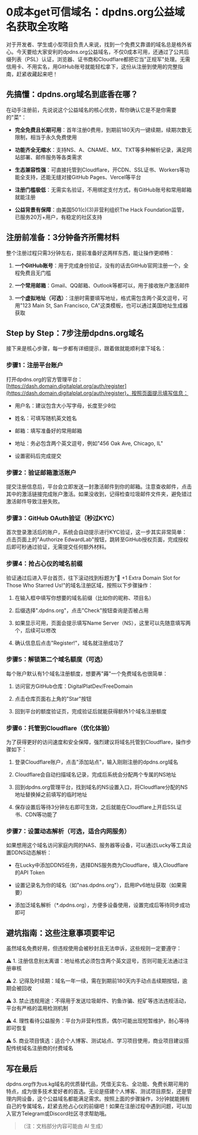 # 0成本get可信域名：dpdns.org公益域名获取全攻略

对于开发者、学生或小型项目负责人来说，找到一个免费又靠谱的域名总是格外省心。今天要给大家安利的dpdns.org公益域名，不仅0成本可用，还通过了公共后缀列表（PSL）认证，浏览器、证书商和Cloudflare都把它当"正规军"处理。无需信用卡、不用实名，用GitHub账号就能轻松拿下，这份从注册到使用的完整指南，赶紧收藏起来吧！

## 先搞懂：dpdns.org域名到底香在哪？

在动手注册前，先说说这个公益域名的核心优势，帮你确认它是不是你需要的"菜"：

- **完全免费且长期可用**：首年注册0费用，到期前180天内一键续期，续期次数无限制，相当于永久免费使用

- **功能齐全无缩水**：支持NS、A、CNAME、MX、TXT等多种解析记录，满足网站部署、邮件服务等各类需求

- **生态兼容性强**：可直接托管到Cloudflare，开CDN、SSL证书、Workers等功能全支持，还能无缝对接GitHub Pages、Vercel等平台

- **注册门槛极低**：无需实名验证，不用绑定支付方式，有GitHub账号和常用邮箱就能注册

- **公益背景有保障**：由美国501(c)(3)非营利组织The Hack Foundation监管，已服务20万+用户，有稳定的社区支持

## 注册前准备：3分钟备齐所需材料

整个注册过程只需3分钟左右，提前准备好这两样东西，能让操作更顺畅：

1. **一个GitHub账号**：用于完成身份验证，没有的话去GitHub官网注册一个，全程免费且无门槛

2. **一个常用邮箱**：Gmail、QQ邮箱、Outlook等都可以，用于接收账户激活邮件

3. **一个虚拟地址（可选）**：注册时需要填写地址，格式需包含两个英文逗号，可用"123 Main St, San Francisco, CA"这类模板，也可以通过美国地址生成器获取

## Step by Step：7步注册dpdns.org域名

接下来是核心步骤，每一步都有详细提示，跟着做就能顺利拿下域名：

### 步骤1：注册平台账户

打开dpdns.org的官方管理平台：[https://dash.domain.digitalplat.org/auth/register](https://dash.domain.digitalplat.org/auth/register)，按照页面提示填写信息：

- 用户名：建议包含大小写字母，长度至少8位

- 姓名：可填写随机英文姓名

- 邮箱：填写准备好的常用邮箱

- 地址：务必包含两个英文逗号，例如"456 Oak Ave, Chicago, IL"

- 设置密码后完成提交

### 步骤2：验证邮箱激活账户

提交注册信息后，平台会立即发送一封激活邮件到你的邮箱。注意查收邮件，点击其中的激活链接完成账户激活。如果没收到，记得检查垃圾邮件文件夹，避免错过激活邮件导致注册失败。

### 步骤3：GitHub OAuth验证（秒过KYC）

首次登录激活后的账户，系统会自动提示进行KYC验证，这一步其实非常简单：点击页面上的"Authorize EdwardLab"按钮，跳转至GitHub授权页面，完成授权后即可秒通过验证，无需提交任何额外材料。

### 步骤4：抢占心仪的域名前缀

验证通过后进入平台首页，往下滚动找到标题为"🎁 +1 Extra Domain Slot for Those Who Starred Us!"的域名注册区域，按照以下步骤操作：

1. 在输入框中填写你想要的域名前缀（比如你的昵称、项目名）

2. 后缀选择".dpdns.org"，点击"Check"按钮查询是否被占用

3. 如果显示可用，页面会提示填写Name Server（NS），这里可以先随意填写两个，后续可以修改

4. 确认信息后点击"Register!"，域名就注册成功了

### 步骤5：解锁第二个域名额度（可选）

每个账户默认有1个域名注册额度，想要再"薅"一个免费域名也很简单：

1. 访问官方GitHub仓库：DigitalPlatDev/FreeDomain

2. 点击仓库页面右上角的"Star"按钮

3. 回到平台的额度验证页，完成验证后就能获得额外1个域名注册额度

### 步骤6：托管到Cloudflare（优化体验）

为了获得更好的访问速度和安全保障，强烈建议将域名托管到Cloudflare，操作步骤如下：

1. 登录Cloudflare账户，点击"添加站点"，输入刚刚注册的dpdns.org域名

2. Cloudflare会自动扫描域名记录，完成后系统会分配两个专属的NS地址

3. 回到dpdns.org管理平台，找到域名的NS设置入口，将Cloudflare分配的NS地址替换掉之前填写的临时地址

4. 保存设置后等待3分钟左右即可生效，之后就能在Cloudflare上开启SSL证书、CDN等功能了

### 步骤7：设置动态解析（可选，适合内网服务）

如果想用这个域名访问家庭内网的NAS、服务器等设备，可以通过Lucky等工具设置DDNS动态解析：

- 在Lucky中添加DDNS任务，选择DNS服务商为Cloudflare，填入Cloudflare的API Token

- 设置记录名为你的域名（如"nas.dpdns.org"），启用IPv6地址获取（如果需要）

- 添加泛域名解析（*.dpdns.org），方便多设备使用，设置完成后等待同步成功即可

## 避坑指南：这些注意事项要牢记

虽然域名免费好用，但违规使用会被秒封且无法申诉，这些规则一定要遵守：

⚠️ 1. 注册信息别太离谱：地址格式必须包含两个英文逗号，否则可能无法通过注册审核

⚠️ 2. 记得及时续期：域名一年一续，需在到期前180天内手动点击续期按钮，逾期会被回收

⚠️ 3. 禁止违规用途：不得用于发送垃圾邮件、钓鱼诈骗、挖矿等违法违规活动，平台有严格的滥用检测机制

⚠️ 4. 理性看待公益服务：平台为非营利性质，偶尔可能出现短暂维护，耐心等待即可恢复

⚠️ 5. 商业项目慎选：适合个人博客、测试站点、学习项目使用，商业项目建议搭配传统域名注册商的付费域名

## 写在最后

dpdns.org作为us.kg域名的优质替代品，凭借无实名、全功能、免费长期可用的特点，成为很多技术爱好者的首选。无论是搭建个人博客、测试项目原型，还是管理内网设备，这个公益域名都能满足需求。按照上面的步骤操作，3分钟就能拥有自己的专属域名，赶紧去抢占心仪的前缀吧！如果在注册过程中遇到问题，可以加入官方Telegram或Discord社区寻求帮助哦。
> （注：文档部分内容可能由 AI 生成）
